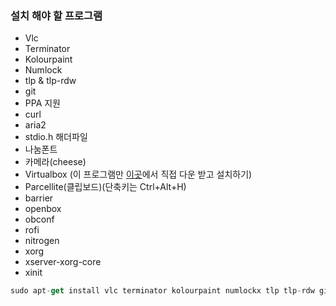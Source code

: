 ### 설치 해야 할 프로그램
* Vlc
* Terminator
* Kolourpaint
* Numlock
* tlp & tlp-rdw
* git
* PPA 지원
* curl
* aria2
* stdio.h 해더파일
* 나눔폰트
* 카메라(cheese)
* Virtualbox (이 프로그램만 [이곳](https://www.virtualbox.org/wiki/Linux_Downloads)에서 직접 다운 받고 설치하기)
* Parcellite(클립보드)(단축키는 Ctrl+Alt+H)
* barrier
* openbox
* obconf
* rofi
* nitrogen
* xorg
* xserver-xorg-core
* xinit

```swift
sudo apt-get install vlc terminator kolourpaint numlockx tlp tlp-rdw git software-properties-common curl aria2 libc6-dev fonts-nanum cheese parcellite barrier openbox obconf rofi nitrogen xorg xserver-xorg-core xinit -y
```
